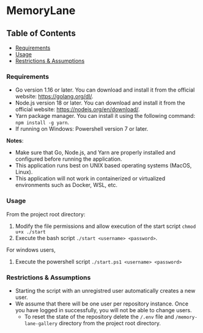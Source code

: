 # MemoryLane

## Table of Contents

- [Requirements](#requirements)
- [Usage](#usage)
- [Restrictions & Assumptions](#restrictions--assumptions)

### Requirements

- Go version 1.16 or later. You can download and install it from the official website: https://golang.org/dl/.
- Node.js version 18 or later. You can download and install it from the official website: https://nodejs.org/en/download/.
- Yarn package manager. You can install it using the following command: `npm install -g yarn`.
- If running on Windows: Powershell version 7 or later.

**Notes**: 
- Make sure that Go, Node.js, and Yarn are properly installed and configured before running the application.
- This application runs best on UNIX based operating systems (MacOS, Linux).
- This application will not work in containerized or virtualized environments such as Docker, WSL, etc. 

### Usage

From the project root directory:

1. Modify the file permissions and allow execution of the start script `chmod u+x ./start`
2. Execute the bash script `./start <username> <password>`.

For windows users,

1. Execute the powershell script `./start.ps1 <username> <password>`

### Restrictions & Assumptions

- Starting the script with an unregistred user automatically creates a new user.
- We assume that there will be one user per repository instance. Once you have logged in successfully, you will not be able to change users.
  - To reset the state of the repository delete the `/.env` file and `/memory-lane-gallery` directory from the project root directory.
